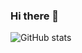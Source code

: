 ### Hi there 👋

![GitHub stats](https://github-readme-stats.vercel.app/api?username=ZhuYanzhen1&show_icons=true&count_private=true&hide_rank=false&include_all_commits=true)
